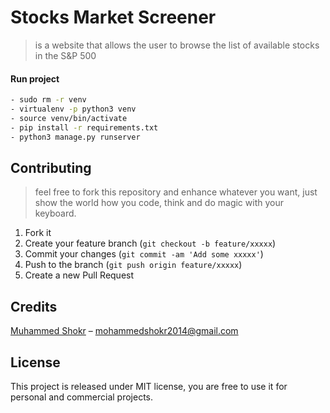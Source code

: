 # Stocks Market Screener
>  is a website that allows the user to browse the list of available stocks in the S&P 500

#### Run project 
```sh
- sudo rm -r venv
- virtualenv -p python3 venv
- source venv/bin/activate
- pip install -r requirements.txt
- python3 manage.py runserver
```

## Contributing
> feel free to fork this repository and enhance whatever you want, just show the world how you code, think and do magic with your keyboard.

1. Fork it 
2. Create your feature branch (`git checkout -b feature/xxxxx`)
3. Commit your changes (`git commit -am 'Add some xxxxx'`)
4. Push to the branch (`git push origin feature/xxxxx`)
5. Create a new Pull Request


## Credits
[Muhammed Shokr](https://github.com/Shokr) –  mohammedshokr2014@gmail.com

## License
This project is released under MIT license, you are free to use it for personal and commercial projects.